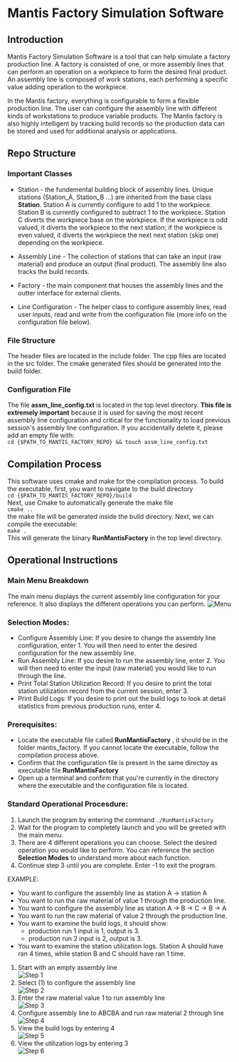 # Mantis Factory Simulation Software
## Introduction
Mantis Factory Simulation Software is a tool that can help simulate a factory production line. A factory is consisted of one, or more assembly lines that can perform an operation on a workpiece to form the desired final product. An assembly line is composed of work stations, each performing a specific value adding operation to the workpiece.

In the Mantis factory, everything is configurable to form a flexible production line. The user can configure the assembly line with different kinds of workstations to produce variable products. The Mantis factory is also highly intelligent by tracking build records so the production data can be stored and used for additional analysis or applications.

## Repo Structure
### Important Classes
- Station - the fundemental building block of assembly lines. Unique stations (Station_A, Station_B ...) are inherited from the base class **Station**. Station A is currently configure to add 1 to the workpiece. Station B is currently configured to subtract 1 to the workpiece. Station C diverts the workpiece base on the workpiece. If the workpiece is odd valued, it diverts the workpiece to the next station; if the workpiece is even valued, it diverts the workpiece the next next station (skip one) depending on the workpiece.

- Assembly Line - The collection of stations that can take an input (raw material) and produce an output (final product). The assembly line also tracks the build records.  

- Factory - the main component that houses the assembly lines and the outter interface for external clients.  

- Line Configuration - The helper class to configure assembly lines, read user inputs, read and write from the configuration file (more info on the configuration file below).


### File Structure
The header files are located in the include folder. The cpp files are located in the src folder. The cmake generated files should be generated into the build folder.
### Configuration File
The file **assm_line_config.txt** is located in the top level directory. **This file is extremely important** because it is used for saving the most recent assembly line configuration and critical for the functionality to load previous session's assembly line configuration. If you accidentally delete it, please add an empty file with:  
`cd {$PATH_TO_MANTIS_FACTORY_REPO} && touch assm_line_config.txt` 


## Compilation Process
This software uses cmake and make for the compilation process. To build the executable, first, you want to navigate to the build directory  
`cd {$PATH_TO_MANTIS_FACTORY_REPO}/build`  
Next, use Cmake to automatically generate the make file  
`cmake ..`  
the make file will be generated inside the build directory. Next, we can compile the executable:  
`make .`  
This will generate the binary **RunMantisFactory** in the top level directory.

## Operational Instructions
### Main Menu Breakdown
The main menu displays the current assembly line configuration for your reference. It also displays the different operations you can perform.
![Menu](https://github.com/antwang0604/mantis_factory/blob/main/img/menu.png)

### Selection Modes:
- Configure Assembly Line: If you desire to change the assembly line configuration, enter 1. You will then need to enter the desired configuration for the new assembly line.
- Run Assembly Line: If you desire to run the assembly line, enter 2. You will then need to enter the input (raw material) you would like to run through the line.
- Print Total Station Utilization Record: If you desire to print the total station utilization record from the current session, enter 3.
- Print Build Logs: If you desire to print out the build logs to look at detail statistics from previous production runs, enter 4.

### Prerequisites:

- Locate the executable file called **RunMantisFactory** , it should be in the folder mantis_factory. If you cannot locate the executable, follow the compilation process above.
- Confirm that the configuration file is present in the same directoy as executable file **RunMantisFactory**
- Open up a terminal and confirm that you're currently in the directory where the executable and the configuration file is located.

### Standard Operational Procesdure:

1. Launch the program by entering the command `./RunMantisFactory`
2. Wait for the program to completely launch and you will be greeted with the main menu.
3. There are 4 different operations you can choose. Select the desired operation you would like to perform. You can reference the section **Selection Modes** to understand more about each function.
4. Continue step 3 until you are complete. Enter -1 to exit the program.

EXAMPLE:
- You want to configure the assembly line as station A -> station A
- You want to run the raw material of value 1 through the production line.
- You want to configure the assembly line as station A -> B -> C -> B -> A
- You want to run the raw material of value 2 through the production line.
- You want to examine the build logs, it should show:
  - production run 1 input is 1, output is 3.
  - production run 2 input is 2, output is 3.
- You want to examine the station utilization logs. Station A should have ran 4 times, while station B and C should have ran 1 time.

1. Start with an empty assembly line  
![Step 1](https://github.com/antwang0604/mantis_factory/blob/main/img/Step1.png)
2. Select (1) to configure the assembly line  
![Step 2](https://github.com/antwang0604/mantis_factory/blob/main/img/Step2.png)
3. Enter the raw material value 1 to run assembly line  
![Step 3](https://github.com/antwang0604/mantis_factory/blob/main/img/Step3.png)
4. Configure assembly line to ABCBA and run raw material 2 through line  
![Step 4](https://github.com/antwang0604/mantis_factory/blob/main/img/Step4.png)
5. View the build logs by entering 4  
![Step 5](https://github.com/antwang0604/mantis_factory/blob/main/img/Step5.png)
6. View the utilization logs by entering 3  
![Step 6](https://github.com/antwang0604/mantis_factory/blob/main/img/Step6.png)
